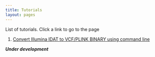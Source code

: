 ```yaml
---
title: Tutorials
layout: pages
---
```


List of tutorials. Click a link to go to the page

1. [Convert Illumina IDAT to VCF/PLINK BINARY using command line](/tutorials/tutorials/convertidattovcf.html)


***Under development***

